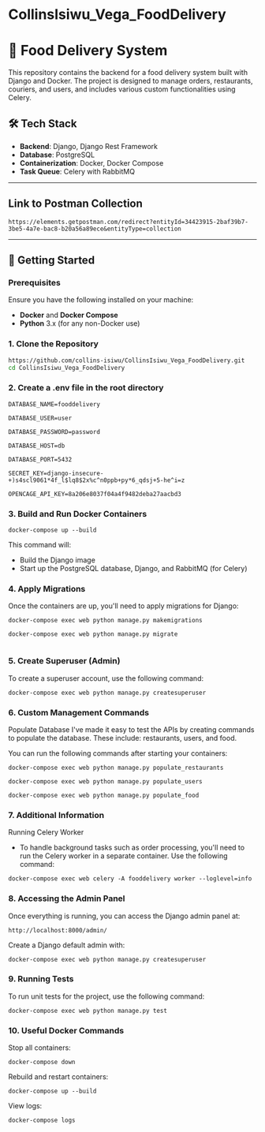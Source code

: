 # CollinsIsiwu_Vega_FoodDelivery

# 🍔 Food Delivery System

This repository contains the backend for a food delivery system built with Django and Docker. The project is designed to manage orders, restaurants, couriers, and users, and includes various custom functionalities using Celery.

## 🛠 Tech Stack
- **Backend**: Django, Django Rest Framework
- **Database**: PostgreSQL
- **Containerization**: Docker, Docker Compose
- **Task Queue**: Celery with RabbitMQ

---
## Link to Postman Collection
```
https://elements.getpostman.com/redirect?entityId=34423915-2baf39b7-3be5-4a7e-bac8-b20a56a89ece&entityType=collection
```
---

## 🚀 Getting Started

### Prerequisites
Ensure you have the following installed on your machine:
- **Docker** and **Docker Compose**
- **Python** 3.x (for any non-Docker use)

### 1. Clone the Repository
```bash
https://github.com/collins-isiwu/CollinsIsiwu_Vega_FoodDelivery.git
cd CollinsIsiwu_Vega_FoodDelivery
```

### 2. Create a .env file in the root directory
```
DATABASE_NAME=fooddelivery

DATABASE_USER=user

DATABASE_PASSWORD=password

DATABASE_HOST=db 

DATABASE_PORT=5432

SECRET_KEY=django-insecure-+)s4scl9061*4f_l$lq8$2x%c^n0ppb+py*6_qdsj+5-he^i=z

OPENCAGE_API_KEY=8a206e8037f04a4f9482deba27aacbd3 
```

### 3. Build and Run Docker Containers
``` 
docker-compose up --build 
```

This command will:
- Build the Django image
- Start up the PostgreSQL database, Django, and RabbitMQ (for Celery)


### 4. Apply Migrations
Once the containers are up, you'll need to apply migrations for Django:

``` 
docker-compose exec web python manage.py makemigrations

docker-compose exec web python manage.py migrate 
 
```

### 5. Create Superuser (Admin)
To create a superuser account, use the following command:

``` 
docker-compose exec web python manage.py createsuperuser 
```


### 6. Custom Management Commands
Populate Database
I've made it easy to test the APIs by creating commands to populate the database.
These include: restaurants, users, and food.

You can run the following commands after starting your containers:

``` 
docker-compose exec web python manage.py populate_restaurants 

docker-compose exec web python manage.py populate_users 

docker-compose exec web python manage.py populate_food 
```


### 7. Additional Information
Running Celery Worker
- To handle background tasks such as order processing, you'll need to run the Celery worker in a separate container. Use the following command:

``` 
docker-compose exec web celery -A fooddelivery worker --loglevel=info
```


### 8. Accessing the Admin Panel
Once everything is running, you can access the Django admin panel at:

``` 
http://localhost:8000/admin/ 

```

Create a Django default admin with:
``` 
docker-compose exec web python manage.py createsuperuser
```


### 9. Running Tests
To run unit tests for the project, use the following command:

``` 
docker-compose exec web python manage.py test 
```

### 10. Useful Docker Commands
Stop all containers:

``` 
docker-compose down 
```

Rebuild and restart containers:

``` 
docker-compose up --build
```

View logs:
``` 
docker-compose logs 
```